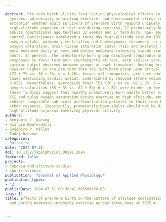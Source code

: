 ---
abstract: Pre-term birth elicits long-lasting physiological effects in various organ
  systems, potentially modulating exercise- and environmental-stress responses. To
  establish whether adult survivors of pre-term birth respond uniquely to sub-acute
  high-altitude exposure at rest and during exercise, 17 prematurely-born healthy
  adults (gestational age textless 32 weeks) and 17 term-born, age- and aerobic-capacity-matched,
  control participants completed a three-day high-altitude sojourn (3375 m). Whole-body
  oxygen uptake, pulmonary ventilation and haemodynamic responses, as well as pulse
  oxygen saturation, brain tissue saturation index (TSI) and skeletal muscle TSI,
  were measured daily at rest and during moderate-intensity steady-state exercise
  bouts. In general, the prematurely-born group displayed comparable acclimatisation
  responses to their term-born counterparts at rest, with similar ventilation and
  cardiac output observed between groups at each timepoint. Resting brain TSI was
  however higher in the pre-term than the term-born group upon arrival at high altitude
  (72 ± 7% vs. 68 ± 3%; d = 1.20). Across all timepoints, pre-term adults displayed
  lower exercising cardiac output, underpinned by reduced stroke volume (both p =
  0.035). Nevertheless, exercising brain TSI (70 ± 6% vs. 66 ± 3%; d = 1.35) and pulse
  oxygen saturation (85 ± 3% vs. 82 ± 5%; d = 1.52) were higher in the pre-term participants.
  These findings suggest that healthy prematurely-born adults better maintain brain
  TSI and pulse oxygen saturation during exercise at high altitude, and that they
  exhibit comparable sub-acute acclimatisation patterns to their term-born peers in
  other respects. Importantly, prematurely-born adults should not be discouraged from
  high-altitude sojourns involving physical activity.
authors:
- Benjamin J. Narang
- Giorgio Manferdelli
- Grégoire P. Millet
- Tadej Debevec
categories:
- PortaLite
date: '2024-07-31'
doi: 10.1152/japplphysiol.00291.2024
featured: false
projects:
- hypoxia-and-altitude-studies
- sports-science
publication: '*Journal of Applied Physiology*'
publication_types:
- '2'
publishDate: 2024-07-31 06:38:41.605509+00:00
tags: []
title: Effects of pre-term birth on the pattern of altitude acclimatisation at rest
  and during moderate-intensity exercise across three days at 3375 m

---
